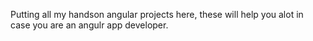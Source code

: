 Putting all my handson angular projects here, these will help you alot in case you are an angulr app developer.
